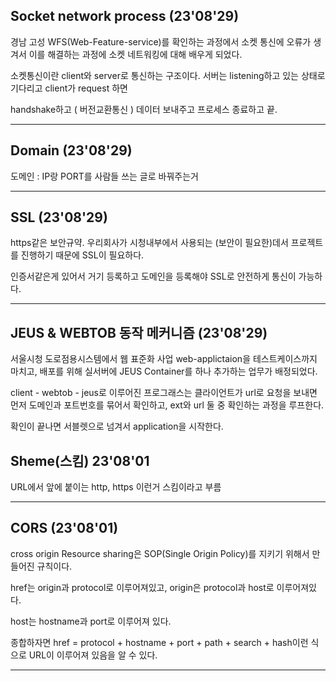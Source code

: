 ## Socket network process (23'08'29)
경남 고성 WFS(Web-Feature-service)를 확인하는 과정에서 소켓 통신에 오류가 생겨서 이를 해결하는 과정에 소켓 네트워킹에 대해 배우게 되었다.

소켓통신이란 client와 server로 통신하는 구조이다. 서버는 listening하고 있는 상태로 기다리고 client가 request 하면 

handshake하고 ( 버전교환통신 ) 데이터 보내주고  프로세스 종료하고 끝.

--------------------------------------------------------------
## Domain (23'08'29)

도메인 : IP랑 PORT를 사람들 쓰는 글로 바꿔주는거

--------------------------------------------------------------

## SSL (23'08'29)

https같은 보안규약. 우리회사가 시청내부에서 사용되는 (보안이 필요한)데서 프로젝트를 진행하기 때문에 SSL이 필요하다.

인증서같은게 있어서 거기 등록하고 도메인을 등록해야 SSL로 안전하게 통신이 가능하다.


--------------------------------------------------------------
## JEUS & WEBTOB 동작 메커니즘 (23'08'29)

서울시청 도로점용시스템에서 웹 표준화 사업 web-applictaion을 테스트케이스까지 마치고, 배포를 위해 실서버에 JEUS Container를 하나 추가하는 업무가 배정되었다.

client - webtob - jeus로 이루어진 프로그래스는 클라이언트가 url로 요청을 보내면 먼저 도메인과 포트번호를 묶어서 확인하고, ext와 url 둘 중 확인하는 과정을 루프한다. 

확인이 끝나면 서블렛으로 넘겨서 application을 시작한다.
## Sheme(스킴) 23'08'01

URL에서 앞에 붙이는 http, https 이런거 스킴이라고 부름

---------------------
## CORS (23'08'01)

cross origin Resource sharing은 SOP(Single Origin Policy)를 지키기 위해서 만들어진 규칙이다.

href는 origin과 protocol로 이루어져있고, origin은 protocol과 host로 이루어져있다. 

host는 hostname과 port로 이루어져 있다. 
          
종합하자면 href = protocol + hostname + port + path + search + hash이런 식으로 URL이 이루어져 있음을 알 수 있다.


------------------------------


